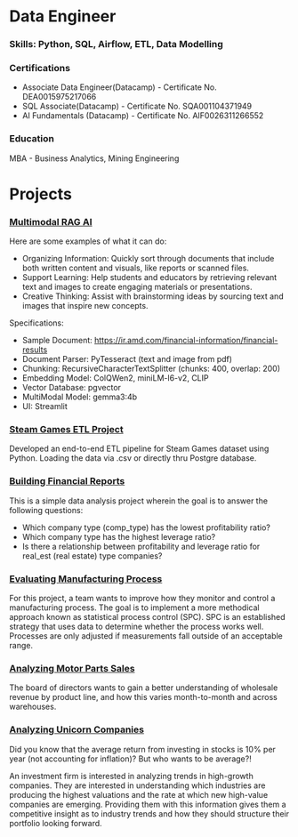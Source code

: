 # Data Engineer

### Skills: Python, SQL, Airflow, ETL, Data Modelling

### Certifications
- Associate Data Engineer(Datacamp) - Certificate No. DEA0015975217066
- SQL Associate(Datacamp) - Certificate No. SQA001104371949
- AI Fundamentals (Datacamp) - Certificate No. AIF0026311266552

### Education
MBA - Business Analytics, Mining Engineering

# Projects
### [Multimodal RAG AI](https://github.com/darkrai19/multimodal_rag_ai)
Here are some examples of what it can do:
- Organizing Information: Quickly sort through documents that include both written content and visuals, like reports or scanned files.
- Support Learning: Help students and educators by retrieving relevant text and images to create engaging materials or presentations.
- Creative Thinking: Assist with brainstorming ideas by sourcing text and images that inspire new concepts.

Specifications:
- Sample Document: https://ir.amd.com/financial-information/financial-results
- Document Parser: PyTesseract (text and image from pdf)
- Chunking: RecursiveCharacterTextSplitter (chunks: 400, overlap: 200)
- Embedding Model: ColQWen2, miniLM-l6-v2, CLIP
- Vector Database: pgvector
- MultiModal Model: gemma3:4b
- UI: Streamlit

### [Steam Games ETL Project](https://github.com/darkrai19/steam_games_etl_project)

Developed an end-to-end ETL pipeline for Steam Games dataset using Python. Loading the data via .csv or directly thru Postgre database.

### [Building Financial Reports](https://github.com/darkrai19/building_financial_reports)

This is a simple data analysis project wherein the goal is to answer the following questions:
- Which company type (comp_type) has the lowest profitability ratio?
- Which company type has the highest leverage ratio?
- Is there a relationship between profitability and leverage ratio for real_est (real estate) type companies?

### [Evaluating Manufacturing Process](https://github.com/darkrai19/evaluate_manufacturing_process)

For this project, a team wants to improve how they monitor and control a manufacturing process. The goal is to implement a more methodical approach known as statistical process control (SPC). SPC is an established strategy that uses data to determine whether the process works well. Processes are only adjusted if measurements fall outside of an acceptable range.

### [Analyzing Motor Parts Sales](https://github.com/darkrai19/analyzing_motor_parts_sales)

The board of directors wants to gain a better understanding of wholesale revenue by product line, and how this varies month-to-month and across warehouses.

### [Analyzing Unicorn Companies](https://github.com/darkrai19/analyzing_unicorn_companies)

Did you know that the average return from investing in stocks is 10% per year (not accounting for inflation)? But who wants to be average?!

An investment firm is interested in analyzing trends in high-growth companies. They are interested in understanding which industries are producing the highest valuations and the rate at which new high-value companies are emerging. Providing them with this information gives them a competitive insight as to industry trends and how they should structure their portfolio looking forward.
